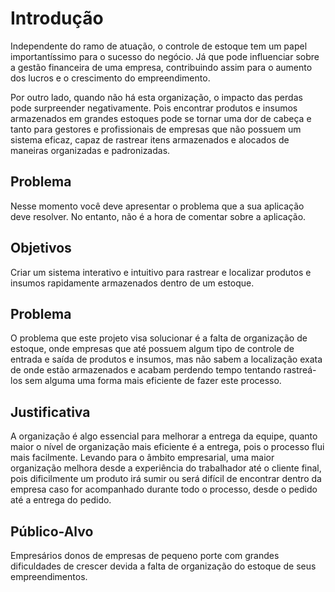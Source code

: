 # Introdução

  Independente do ramo de atuação, o controle de estoque tem um papel importantíssimo para o sucesso do negócio.  Já que pode influenciar sobre a gestão financeira de uma empresa, contribuindo assim para o aumento dos lucros e o crescimento do empreendimento.

  Por outro lado, quando não há esta organização, o impacto das perdas pode surpreender negativamente. Pois encontrar produtos e insumos armazenados em grandes estoques pode se tornar uma dor de cabeça e tanto para gestores e profissionais de empresas que não possuem um sistema eficaz, capaz de rastrear itens armazenados e alocados de maneiras organizadas e padronizadas.


## Problema
  Nesse momento você deve apresentar o problema que a sua aplicação deve  resolver. No entanto, não é a hora de comentar sobre a aplicação.


## Objetivos

  Criar um sistema interativo e intuitivo para rastrear e localizar produtos e insumos rapidamente armazenados dentro de um estoque.


## Problema

  O problema que este projeto visa solucionar é a falta de organização de estoque, onde empresas que até possuem algum tipo de controle de entrada e saída de produtos e insumos, mas não sabem a localização exata de onde estão armazenados e acabam perdendo tempo tentando rastreá-los sem alguma uma forma mais eficiente de fazer este processo.


## Justificativa

  A organização é algo essencial para melhorar a entrega da equipe, quanto maior o nível de organização mais eficiente é a entrega, pois o processo flui mais facilmente. Levando para o âmbito empresarial, uma maior organização melhora desde a experiência do trabalhador até o cliente final, pois dificilmente um produto irá sumir ou será difícil de encontrar dentro da empresa caso for acompanhado durante todo o processo, desde o pedido até a entrega do pedido.


## Público-Alvo

  Empresários donos de empresas de pequeno porte com grandes dificuldades de crescer devida a falta de organização do estoque de seus empreendimentos. 
